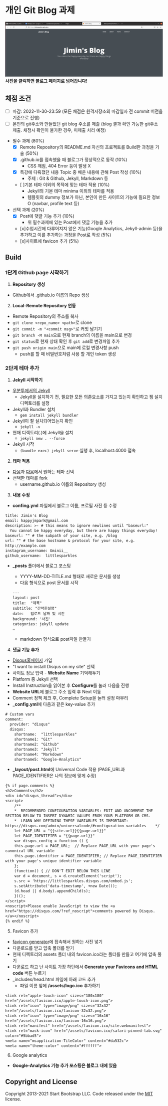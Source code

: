 # **개인 Git Blog 과제**

[![screenshot](/img/screenshot.png)](https://littlesparkles.github.io/)
**사진을 클릭하면 블로그 페이지로 넘어갑니다!**

## 체점 조건
- [ ] 마감: 2022-11-30-23:59 (모든 채점은 원격저장소의 마감일자 전 commit 버전을 기준으로 진행)
- [ ] 본인의 git주소와 만들었던 git blog 주소를 제출 (blog 결과 확인 가능한 git주소 제출. 채점시 확인이 불가한 경우, 미제출 처리 예정)

- 필수 과제 (80%)
  - [x] Remote Repository의 README.md 자신의 프로젝트를 Build한 과정을 기술 (50%)
  - [x] <username>.github.io를 접속했을 때 블로그가 정상적으로 동작 (10%)
    - CSS 깨짐, 404 Error 등이 발생 X
  - [x] 특강에 다뤄졌던 내용 Topic 중 배운 내용에 관해 Post 작성 (10%)
    - 주제 : Git & Github, Jekyll, Markdown 등
  - [ ]기본 테마 이외의 목적에 맞는 테마 적용 (10%)
    - Jekyll의 기본 테마 minima 이외의 테마를 적용
    - 템플릿의 dummy 정보가 아닌, 본인이 만든 사이트의 기능에 필요한 정보 O (navbar, profile text 등)
- 선택 과제 (20%)
  - [x] Post에 댓글 기능 추가 (10%)
    - 위 필수과제에 있는 Post에서 댓글 기능을 추가
  - [x]수업시간에 다루어지지 않은 기능(Google Analytics, Jekyll-admin 등)을 추가하고 이를 추가하는 과정을 Post로 작성 (5%)
  - [x]사이트에 favicon 추가 (5%)

## Build

### 1단계 Github page 시작하기

1. **Repository 생성**
- Github에서 <username>.github.io 이름의 Repo 생성

2. **Local-Remote Repository 연동**
- Remote Repository의 주소를 복사
- `git clone <repo_name> <path>`로 clone
- `git commit -m "<commit msg>"`로 커밋 남기기
- `git branch -M main`으로 현재 branch의 이름을 main으로 변경
- `git status`로 현재 상태 확인 후 `git add`로 변경파일 추가
- `git push origin main`으로 main에 로컬 변경사항 push
  - push를 할 때 비밀번호처럼 사용 할 개인 token 생성

### 2단계 테마 추가

1. **Jekyll 시작하기**
- [우분투에서의 Jekyll](https://jekyllrb-ko.github.io/docs/installation/ubuntu/)
  - Jekyll을 설치하기 전, 필요한 모든 의존요소를 가지고 있는지 확인하고 젬 설치 디렉토리를 설정
- Jekyll과 Bundler 설치
  - `gem install jekyll bundler`
- Jekyll이 잘 설치되어있는지 확인
  - `jekyll -v`
- 현재 디렉토리(.)에 Jekyll을 설치
  - `jekyll new . --force`
- Jekyll 시작
  - `(bundle exec) jekyll serve` 실행 후, localhost:4000 접속


2. **테마 적용**
- [다음](http://jekyllthemes.org/)과 [다음](https://jekyllthemes.io/free)에서 원하는 테마 선택
- 선택한 테마를 fork
  - username.github.io 이름의 Repository 생성


3. **내용 수정**
- **confing.yml** 파일에서 블로그 이름, 프로필 사진 등 수정

```
title: Jimin's Blog
email: happyjmpark@gmail.com
description: >- # this means to ignore newlines until "baseurl:"
  You cannot be happy everyday, but there are happy things everyday!
baseurl: "" # the subpath of your site, e.g. /blog
url: "" # the base hostname & protocol for your site, e.g. http://example.com
instagram_username: Gminii__
github_username:  littlesparkles
```

- **_posts** 폴더에서 블로그 포스팅
  - YYYY-MM-DD-TITLE.md 형태로 새로운 문서를 생성
  - 다음 형식으로 post 문서를 시작

  ```
  ---
  layout: post
  title:  "제목"
  subtitle: "간략한설명"
  date:   업로드 날짜 및 시간
  background: '사진'
  categories: jekyll update
  —
  ```

  - markdown 형식으로 post파일 만들기


4. **댓글 기능 추가**

- [Disqus홈페이지](https://disqus.com/) 가입
- "I want to install Disqus on my site" 선택
- 사이트 정보 입력 - **Website Name** 기억해두기 
- Platform 중 Jekyll 선택
- Install Instruction을 읽어본 후 **Configure**를 눌러 다음을 진행
- **Website URL**에 블로그 주소 입력 후 Next 이동
- Comment 정책 체크 후, Complete Setup을 눌러 설정 마무리
- **_config.yml**에 다음과 같은 key-value 추가

```
# Custom vars
comment:
  provider: "disqus"
  disqus:
    shortname:  "littlesparkles"
    shortname1: "Git"
    shortname2: "Github"
    shortname3: "Jekyll"
    shortname4: "Markdown"
    shortname5: "Google-Analytics"
```

- **_layout/post.html**에 Universal Code 적용 (PAGE_URL과 PAGE_IDENTIFIER은 나의 정보에 맞게 수정)
```
{% if page.comments %}
<h2>Comments</h2>
<div id="disqus_thread"></div>
<script>
    /**
    *  RECOMMENDED CONFIGURATION VARIABLES: EDIT AND UNCOMMENT THE SECTION BELOW TO INSERT DYNAMIC VALUES FROM YOUR PLATFORM OR CMS.
    *  LEARN WHY DEFINING THESE VARIABLES IS IMPORTANT: https://disqus.com/admin/universalcode/#configuration-variables    */
    let PAGE_URL = "{{site.url}}{{page.url}}"
    let PAGE_IDENTIFIER = "{{page.url}}"
    var disqus_config = function () {
    this.page.url = PAGE_URL;  // Replace PAGE_URL with your page's canonical URL variable
    this.page.identifier = PAGE_IDENTIFIER; // Replace PAGE_IDENTIFIER with your page's unique identifier variable
    };
    (function() { // DON'T EDIT BELOW THIS LINE
    var d = document, s = d.createElement('script');
    s.src = 'https://littlesparkles.disqus.com/embed.js';
    s.setAttribute('data-timestamp', +new Date());
    (d.head || d.body).appendChild(s);
    })();
</script>
<noscript>Please enable JavaScript to view the <a href="https://disqus.com/?ref_noscript">comments powered by Disqus.</a></noscript>
{% endif %}
```

5. Favicon 추가
- [favicon generator](https://realfavicongenerator.net/)에 접속해서 원하는 사진 넣기
- 다운로드를 받고 압축 폴더를 받기
- 현재 디렉토리의 assets 폴더 내의 favicon.ico라는 폴더를 만들고 여기에 압축 풀기
- 다운로드 하고 난 사이트 가장 하단에서 **Generate your Favicons and HTML code** 버튼 누르기
- _includes/head.html 파일에 아래 코드 추가
  - 파일 이름 앞에 **/assets/logo.ico** 추가하기

```
<link rel="apple-touch-icon" sizes="180x180" href="/assets/favicon.ico/apple-touch-icon.png">
<link rel="icon" type="image/png" sizes="32x32" href="/assets/favicon.ico/favicon-32x32.png">
<link rel="icon" type="image/png" sizes="16x16" href="/assets/favicon.ico/favicon-16x16.png">
<link rel="manifest" href="/assets/favicon.ico/site.webmanifest">
<link rel="mask-icon" href="/assets/favicon.ico/safari-pinned-tab.svg" color="#5bbad5">
<meta name="msapplication-TileColor" content="#da532c">
<meta name="theme-color" content="#ffffff">
```

6. Google analytics
- **Google-Analytics 기능 추가 포스팅은 블로그 내에 있음**

## Copyright and License

Copyright 2013-2021 Start Bootstrap LLC. Code released under the [MIT](https://github.com/StartBootstrap/startbootstrap-clean-blog-jekyll/blob/master/LICENSE) license.
